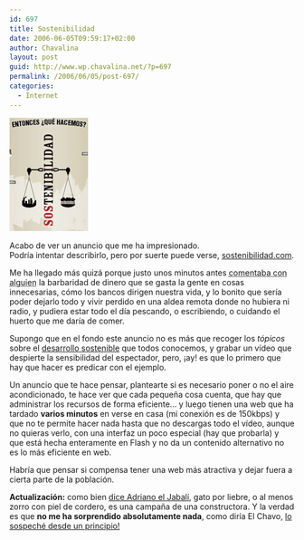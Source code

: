```yaml
---
id: 697
title: Sostenibilidad
date: 2006-06-05T09:59:17+02:00
author: Chavalina
layout: post
guid: http://www.wp.chavalina.net/?p=697
permalink: /2006/06/05/post-697/
categories:
  - Internet
---
```

<img class="imgizqda" src="/imagenes/fotos/sostenibilidad-com.jpg" alt="Imagen de sostenibilidad.com" />

Acabo de ver un anuncio que me ha impresionado.  
Podría intentar describirlo, pero por suerte puede verse, <a href="http://www.sostenibilidad.com/" target="_blank">sostenibilidad.com</a>.

Me ha llegado más quizá porque justo unos minutos antes <acronym title="eufemismo: compartíamos el maldito messenger">comentaba con alguien</acronym> la barbaridad de dinero que se gasta la gente en cosas innecesarias, cómo los bancos dirigen nuestra vida, y lo bonito que sería poder dejarlo todo y vivir perdido en una aldea remota donde no hubiera ni radio, y pudiera estar todo el día pescando, o escribiendo, o cuidando el huerto que me daría de comer.

Supongo que en el fondo este anuncio no es más que recoger los _tópicos_ sobre el <a href="http://es.wikipedia.org/wiki/Desarrollo_sostenible" target="_blank">desarrollo sostenible</a> que todos conocemos, y grabar un vídeo que despierte la sensibilidad del espectador, pero, &iexcl;ay! es que lo primero que hay que hacer es predicar con el ejemplo.

Un anuncio que te hace pensar, plantearte si es necesario poner o no el aire acondicionado, te hace ver que cada peque&ntilde;a cosa cuenta, que hay que administrar los recursos de forma eficiente… y luego tienen una web que ha tardado **varios minutos** en verse en casa (mi conexión es de 150kbps) y que no te permite hacer nada hasta que no descargas todo el vídeo, aunque no quieras verlo, con una interfaz un poco especial (hay que probarla) y que está hecha enteramente en Flash y no da un contenido alternativo no es lo más eficiente en web.

Habría que pensar si compensa tener una web más atractiva y dejar fuera a cierta parte de la población.

**Actualización:** como bien <a href="http://diariodeunjabali.com/archivos/categorias/miniblog/sostenibilidad.html" target="_blank">dice Adriano el Jabalí</a>, gato por liebre, o al menos zorro con piel de cordero, es una campa&ntilde;a de una constructora. Y la verdad es que **no me ha sorprendido absolutamente nada**, como diría El Chavo, <a href="http://youtube.com/results?search=sostenibilidad&#038;search_type=search_videos&#038;search=Search" target="_blank">lo sospeché desde un principio!</a>